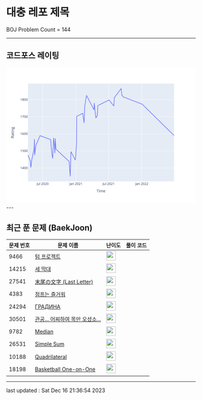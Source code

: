 # 대충 레포 제목

BOJ Problem Count = 144

---

## 코드포스 레이팅
[![Rating Graph](./cfStats.svg)](https://github.com/ingyu1008/Algorithm-Problem-Solving/blob/master/cfStats.html)---

## 최근 푼 문제 (BaekJoon)
| 문제 번호 | 문제 이름 | 난이도 | 풀이 코드 |
| --- | --- | --- | --- |
| 9466 | [텀 프로젝트](https://www.acmicpc.net/problem/9466) | <img height="25px" width="25px=" src="https://static.solved.ac/tier_small/13.svg"/> |  |
| 14215 | [세 막대](https://www.acmicpc.net/problem/14215) | <img height="25px" width="25px=" src="https://static.solved.ac/tier_small/3.svg"/> |  |
| 27541 | [末尾の文字 (Last Letter)](https://www.acmicpc.net/problem/27541) | <img height="25px" width="25px=" src="https://static.solved.ac/tier_small/2.svg"/> |  |
| 4383 | [점프는 즐거워](https://www.acmicpc.net/problem/4383) | <img height="25px" width="25px=" src="https://static.solved.ac/tier_small/6.svg"/> |  |
| 24294 | [ГРАДИНА](https://www.acmicpc.net/problem/24294) | <img height="25px" width="25px=" src="https://static.solved.ac/tier_small/2.svg"/> |  |
| 30501 | [관공... 어찌하여 목만 오셨소...](https://www.acmicpc.net/problem/30501) | <img height="25px" width="25px=" src="https://static.solved.ac/tier_small/2.svg"/> |  |
| 9782 | [Median](https://www.acmicpc.net/problem/9782) | <img height="25px" width="25px=" src="https://static.solved.ac/tier_small/2.svg"/> |  |
| 26531 | [Simple Sum](https://www.acmicpc.net/problem/26531) | <img height="25px" width="25px=" src="https://static.solved.ac/tier_small/2.svg"/> |  |
| 10188 | [Quadrilateral](https://www.acmicpc.net/problem/10188) | <img height="25px" width="25px=" src="https://static.solved.ac/tier_small/2.svg"/> |  |
| 18198 | [Basketball One-on-One](https://www.acmicpc.net/problem/18198) | <img height="25px" width="25px=" src="https://static.solved.ac/tier_small/2.svg"/> |  |


---

last updated : Sat Dec 16 21:36:54 2023

